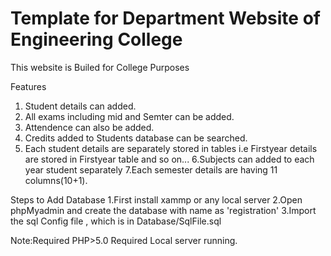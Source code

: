 # Template for Department Website of Engineering College 

This website is Builed for College Purposes

Features 

1. Student details can added.
2. All exams including mid and Semter can be added.
3. Attendence can also be added.
4. Credits added to Students database can be searched.
5. Each student details are separately stored in tables i.e Firstyear details are stored in Firstyear table and so on...
6.Subjects can added to each year student separately 
7.Each semester details are having 11 columns(10+1).


Steps to Add Database 
 1.First install xammp or any local server
 2.Open phpMyadmin and create the database with name as 'registration'
 3.Import the sql Config file , which is in Database/SqlFile.sql
 
 
 
 Note:Required PHP>5.0
      Required Local server running.
      
      
